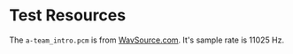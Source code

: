 # Test Resources

The `a-team_intro.pcm` is from [WavSource.com](https://www.wavsource.com/tv/a-team.htm). It's sample rate is 11025 Hz.
